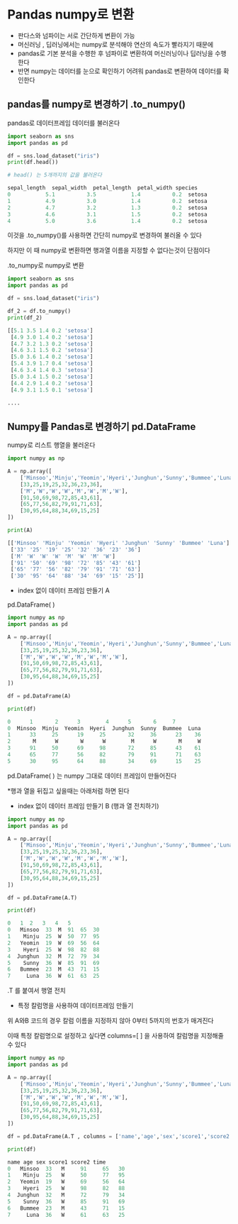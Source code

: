 # Pandas numpy로 변환

- 판다스와 넘파이는 서로 간단하게 변환이 가능
- 머신러닝 , 딥러닝에서는 numpy로 분석해야 연산의 속도가 빨라지기 때문에
- pandas로 기본 분석을 수행한 후 넘파이로 변환하여 머신러닝이나 딥러닝을 수행한다
- 반면 numpy는 데이터를 눈으로 확인하기 어려워 pandas로 변환하여 데이터를 확인한다

## pandas를 numpy로 변경하기     .to_numpy()

pandas로 데이터프레임 데이터를 불러온다

```python
import seaborn as sns
import pandas as pd

df = sns.load_dataset("iris")
print(df.head())

# head() 는 5개까지의 값을 불러온다

sepal_length  sepal_width  petal_length  petal_width species
0           5.1          3.5           1.4          0.2  setosa
1           4.9          3.0           1.4          0.2  setosa
2           4.7          3.2           1.3          0.2  setosa
3           4.6          3.1           1.5          0.2  setosa
4           5.0          3.6           1.4          0.2  setosa
```

이것을 .to_numpy()를 사용하면 간단히 numpy로 변경하여 불러올 수 있다

하지만 이 때 numpy로 변환하면 행과열 이름을 지정할 수 없다는것이 단점이다

.to_numpy로 numpy로 변환

```python
import seaborn as sns
import pandas as pd

df = sns.load_dataset("iris")

df_2 = df.to_numpy()
print(df_2)

[[5.1 3.5 1.4 0.2 'setosa']
 [4.9 3.0 1.4 0.2 'setosa']
 [4.7 3.2 1.3 0.2 'setosa']
 [4.6 3.1 1.5 0.2 'setosa']
 [5.0 3.6 1.4 0.2 'setosa']
 [5.4 3.9 1.7 0.4 'setosa']
 [4.6 3.4 1.4 0.3 'setosa']
 [5.0 3.4 1.5 0.2 'setosa']
 [4.4 2.9 1.4 0.2 'setosa']
 [4.9 3.1 1.5 0.1 'setosa']

....

```

## Numpy를 Pandas로 변경하기   pd.DataFrame

numpy로 리스트 행열을 불러온다

```python
import numpy as np

A = np.array([
    ['Minsoo','Minju','Yeomin','Hyeri','Junghun','Sunny','Bummee','Luna'],
    [33,25,19,25,32,36,23,36],
    ['M','W','W','W','M','W','M','W'],
    [91,50,69,98,72,85,43,61],
    [65,77,56,82,79,91,71,63],
    [30,95,64,88,34,69,15,25]
])

print(A)

[['Minsoo' 'Minju' 'Yeomin' 'Hyeri' 'Junghun' 'Sunny' 'Bummee' 'Luna']
 ['33' '25' '19' '25' '32' '36' '23' '36']
 ['M' 'W' 'W' 'W' 'M' 'W' 'M' 'W']
 ['91' '50' '69' '98' '72' '85' '43' '61']
 ['65' '77' '56' '82' '79' '91' '71' '63']
 ['30' '95' '64' '88' '34' '69' '15' '25']]
```

- index 없이 데이터 프레임 만들기 A

pd.DataFrame( )

```python
import numpy as np
import pandas as pd

A = np.array([
    ['Minsoo','Minju','Yeomin','Hyeri','Junghun','Sunny','Bummee','Luna'],
    [33,25,19,25,32,36,23,36],
    ['M','W','W','W','M','W','M','W'],
    [91,50,69,98,72,85,43,61],
    [65,77,56,82,79,91,71,63],
    [30,95,64,88,34,69,15,25]
])

df = pd.DataFrame(A)

print(df)

0      1       2      3        4      5       6     7
0  Minsoo  Minju  Yeomin  Hyeri  Junghun  Sunny  Bummee  Luna
1      33     25      19     25       32     36      23    36
2       M      W       W      W        M      W       M     W
3      91     50      69     98       72     85      43    61
4      65     77      56     82       79     91      71    63
5      30     95      64     88       34     69      15    25
```

pd.DataFrame( ) 는 numpy 그대로 데이터 프레임이 만들어진다

*행과 열을 뒤집고 싶을때는 아래처럼 하면 된다

- index 없이 데이터 프레임 만들기 B  (행과 열 전치하기)

```python
import numpy as np
import pandas as pd

A = np.array([
    ['Minsoo','Minju','Yeomin','Hyeri','Junghun','Sunny','Bummee','Luna'],
    [33,25,19,25,32,36,23,36],
    ['M','W','W','W','M','W','M','W'],
    [91,50,69,98,72,85,43,61],
    [65,77,56,82,79,91,71,63],
    [30,95,64,88,34,69,15,25]
])

df = pd.DataFrame(A.T)

print(df)

0   1  2   3   4   5
0   Minsoo  33  M  91  65  30
1    Minju  25  W  50  77  95
2   Yeomin  19  W  69  56  64
3    Hyeri  25  W  98  82  88
4  Junghun  32  M  72  79  34
5    Sunny  36  W  85  91  69
6   Bummee  23  M  43  71  15
7     Luna  36  W  61  63  25
```

.T 를 붙여서 행열 전치

- 특정 칼럼명을 사용하여 데이터프레임 만들기

위 A와B 코드의 경우 칼럼 이름을 지정하지 않아 0부터 5까지의 번호가 매겨진다

이때 특정 칼럼명으로 설정하고 싶다면 columns=[ ] 을 사용하여 칼럼명을 지정해줄 수 있다

```python
import numpy as np
import pandas as pd

A = np.array([
    ['Minsoo','Minju','Yeomin','Hyeri','Junghun','Sunny','Bummee','Luna'],
    [33,25,19,25,32,36,23,36],
    ['M','W','W','W','M','W','M','W'],
    [91,50,69,98,72,85,43,61],
    [65,77,56,82,79,91,71,63],
    [30,95,64,88,34,69,15,25]
])

df = pd.DataFrame(A.T , columns = ['name','age','sex','score1','score2','time'])

print(df)

name age sex score1 score2 time
0   Minsoo  33   M     91     65   30
1    Minju  25   W     50     77   95
2   Yeomin  19   W     69     56   64
3    Hyeri  25   W     98     82   88
4  Junghun  32   M     72     79   34
5    Sunny  36   W     85     91   69
6   Bummee  23   M     43     71   15
7     Luna  36   W     61     63   25
```
